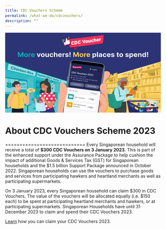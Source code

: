 ```yaml
---
title: CDC Vouchers Scheme
permalink: /what-we-do/cdcvouchers/
description: ""
---
```

![CDC Vouchers 2023](/images/Landing%20Page%20Carousel/CDC%20V%202023.png)

# About CDC Vouchers Scheme 2023
============================
Every Singaporean household will receive a total of **$300 CDC Vouchers on 3 January 2023.**
This is part of the enhanced support under the Assurance Package to help cushion the impact of additional Goods & Services Tax (GST) for Singaporean households and the $1.5 billion Support Package announced in October 2022.  Singaporean households can use the vouchers to purchase goods and services from participating hawkers and heartland merchants as well as participating supermarkets.

On 3 January 2023, every Singaporean household can claim $300 in CDC Vouchers. The value of the vouchers will be allocated equally (i.e. $150 each) to be spent at participating heartland merchants and hawkers, or at participating supermarkets. Singaporean Households have until 31 December 2023 to claim and spend their CDC Vouchers 2023.

[Learn](https://vouchers.cdc.gov.sg/residents/info) how you can claim your CDC Vouchers 2023.